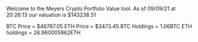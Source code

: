 Welcome to the Meyers Crypto Portfolio Value tool. 
As of 09/09/21 at 20:26:13 our valuation is $143238.51 

BTC Price = $46787.05
 ETH Price = $3473.45
BTC Holdings = 1.06BTC
 ETH holdings = 26.960005962ETH 
